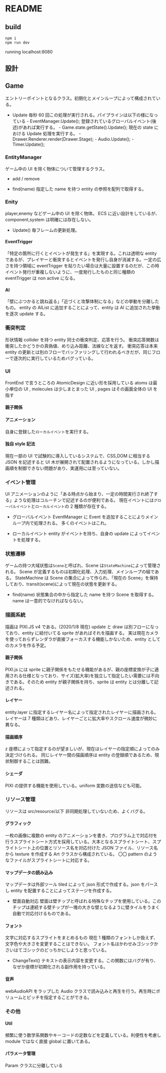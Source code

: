 # README

## build

```
npm i
npm run dev
```

running localhost:8080

## 設計

## Game

エントリーポイントとなるクラス。初期化とメインループによって構成されている。

- Update
  毎秒 60 回この処理が実行される。パイプラインは以下の様になっている - EventManager.Update();
  登録されているグローバルイベント(後述)があれば実行する。 - Game.state.getState().Update();
  現在の state における Update 処理を実行する。 - Drawer.Renderer.render(Drawer.Stage); - Audio.Update(); - Timer.Update();

### EntityManager

ゲーム中の UI を除く物体について管理するクラス。

- add / remove

- find(name)
  指定した name を持つ entity の参照を配列で取得する。

### Enity

player,enemy などゲーム中の UI を除く物体。
ECS に近い設計をしているが、component,system は明確には存在しない。

- Update()
  毎フレームの更新処理。

#### EventTrigger

「特定の箇所に行くとイベントが発生する」を実現する。これは透明な entity であるが、プレイヤーと衝突するとイベントを発行し自身が消滅する。一定の広さを持つ領域に eventTrigger を貼りたい場合は大量に設置するのだが、この時イベント発行が重複しないように、一度発行したものと同じ種類の eventTrigger は non active になる。

#### AI

「壁にぶつかると跳ね返る」「近づくと攻撃体制になる」などの挙動を分離したもの。
entity の AIList に追加することによって、entity は AI に追加された挙動を逐次 update する。

### 衝突判定

形状情報 collider を持つ entity 同士の衝突判定、応答を行う。
衝突応答関数は衝突したかどうかの真偽値、めり込み距離、法線などを返す。
衝突応答は本来 entity の更新とは別のフローでバッファリングして行われるべきだが、同じフローで逐次的に実行しているためバグっている。

### UI

FrontEnd で言うところの AtomicDesign に近い形を採用している
atoms は最小単位の UI , molecules は少しまとまった UI , pages はその画面全体の UI を指す

#### 親子関係

#### アニメーション

自身に登録した`ローカルイベント`を実行する。

#### 独自 style 記法

現在一部の UI で試験的に導入しているシステムで、CSS,DOM に相当する JSON を記述すると UI 木が展開されて配置されるようになっている。しかし描画順を制御できない問題があり、実運用には至っていない。

### イベント管理

UI アニメーションのように「ある時点から始まり、一定の時間実行され終了する」ような処理はコルーチンで記述するのが便利である。
現在イベントには`グローバルイベント`と`ローカルイベント`の 2 種類が存在する。

- グローバルイベント
  EventManager に Event を追加することによりメインループ内で処理される。
  多くのイベントはこれ。

- ローカルイベント
  entity がイベントを持ち、自身の update によってイベントを処理する。

### 状態遷移

ゲームの持つ大域状態は`Scene`と呼ばれ、Scene は`StateMachine`によって管理される。
Scene が定義するものは初期化処理、入力処理、メインループの組である。
StateMachine は Scene の集合によって作られ、「現在の Scene」を保持しており、transit(scene)によって現在の状態を更新する。

- find(name)
  状態集合の中から指定した name を持つ Scene を取得する。name は一意的でなければならない。

### 描画系統

描画は PIXI.JS v4 である。(2020/1/8 現在)
update と draw は別フローになっており、entity に紐付いてる sprite があればそれを描画する。
実は現在カメラを使っておらずレンダラが直接フォーカスする機能しかないため、entity としてのカメラを作る予定。

#### 親子関係

PIXI.js には sprite に親子関係をもたせる機能があるが、親の座標変換が子に適用される仕様となっており、サイズ(拡大率)を独立して指定したい需要には不向きである。そのため entity が親子関係を持ち、sprite は entity とは分離して記述される。

#### レイヤー

entity.layer に指定するレイヤー名によって指定されたレイヤーに描画される。
レイヤーは 7 種類ほどあり、レイヤーごとに拡大率やスクロール速度が微妙に異なる。

#### 描画順序

z 座標によって指定するのが望ましいが、現在はレイヤーの指定順によってのみ決定づけられる。
同じレイヤー間の描画順序は entity の登録順であるため、現状制御することは困難。

#### シェーダ

PIXI の提供する機能を使用している。uniform 変数の送信なども可能。

### リソース管理

リソースは src/resource/以下
非同期処理していないため、よくバグる。

#### グラフィック

一枚の画像に複数の entity のアニメーションを書き、プログラム上で対応付を行うスプライトシート方式を採用している。大本となるスプライトシート、スプライトシート上の位置とリソース名を対応付けた JSON ファイル、リソース名から texture を作成する Art クラスから構成されている。
〇〇 pattern のようなファイルがスプライトシートに対応する。

#### マップデータの読み込み

マップデータは外部ツール tiled によって json 形式で作成する。json をパースし entity を配置することによってステージを作成する。

- 壁面自動対応
  壁面は壁チップと呼ばれる特殊なチップを使用している。このチップは連続する壁チップが一塊の大きな壁となるように壁タイルをうまく自動で対応付けるものである。

#### フォント

文字に対応するスプライトをまとめるもの
現在 1 種類のフォントしか扱えず、文字色や大きさを変更することはできない。
フォント名はかわせみゴシックかさいはてゴシックのどっちかにしようと思っている。

- ChangeText()
  テキストの表示内容を変更する。この関数にはバグが有り、なぜか座標が初期化される副作用を持っている。

#### 音声

webAudioAPI をラップした Audio クラスで読み込みと再生を行う。再生時にボリュームとピッチを指定することができる。

### その他

#### Util

頻繁に使う数学系関数やキーコードの定数などを定義している。利便性を考慮し module ではなく直接 global に置いてある。

#### パラメータ管理

Param クラスに分離している
